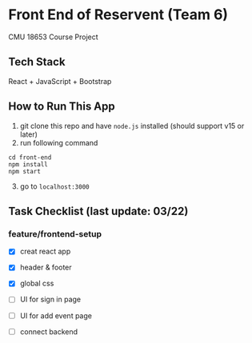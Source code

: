 # Front End of Reservent (Team 6)

CMU 18653 Course Project

## Tech Stack

React + JavaScript + Bootstrap

## How to Run This App

1. git clone this repo and have `node.js` installed (should support v15 or later)
2. run following command
```
cd front-end
npm install
npm start
```
3. go to `localhost:3000`

## Task Checklist (last update: 03/22)

### feature/frontend-setup

- [x] creat react app
- [x] header & footer
- [x] global css
- [ ] UI for sign in page
- [ ] UI for add event page
- [ ] connect backend










